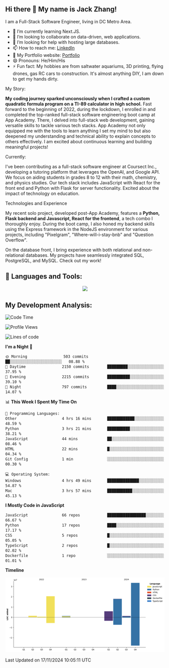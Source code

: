 
## Hi there 👋 My name is Jack Zhang!
I am a Full-Stack Software Engineer, living in DC Metro Area.

* 🌱 I’m currently learning Next.JS.
* 👯 I’m looking to collaborate on data-driven, web applications.
* 🤔 I’m looking for help with hosting large databases.
* 📫 How to reach me: [LinkedIn](https://www.linkedin.com/in/jack-zhang-1ba90929/)
* 🔭 My Portfolio website: [Portfolio](https://www.jackzhang.io)
* 😄 Pronouns: He/Him/His
* ⚡ Fun fact: My hobbies are from saltwater aquariums, 3D printing, flying drones, gas RC cars to construction. It's almost anything DIY, I am down to get my hands dirty.

My Story:

**My coding journey sparked unconsciously when I crafted a custom quadratic formula program on a TI-89 calculator in high school.** Fast forward to the beginning of 2022, during the lockdown, I enrolled in and completed the top-ranked full-stack software engineering boot camp at App Academy. There, I delved into full-stack web development, gaining versatile skills to tackle various tech stacks. App Academy not only equipped me with the tools to learn anything I set my mind to but also deepened my understanding and technical ability to explain concepts to others effectively. I am excited about continuous learning and building meaningful projects!

Currently:

I've been contributing as a full-stack software engineer at Coursect Inc., developing a tutoring platform that leverages the OpenAI, and Google API. We focus on aiding students in grades 8 to 12 with their math, chemistry, and physics studies. Our tech stack includes JavaScript with React for the front end and Python with Flask for server functionality. Excited about the impact of technology on education.

Technologies and Experience

My recent solo project, developed post-App Academy, features a **Python, Flask backend and Javascript, React for the frontend**, a tech combo I thoroughly enjoy. During the boot camp, I also honed my backend skills using the Express framework in the NodeJS environment for various projects, including "Pixelgram",  "Where-will-i-stay-bnb" and "Question Overflow".

On the database front, I bring experience with both relational and non-relational databases. My projects have seamlessly integrated SQL, PostgreSQL, and MySQL. Check out my work!


## 🧰 Languages and Tools:
<p align="center">
  <a href="https://skillicons.dev">
    <img src="https://skillicons.dev/icons?i=js,py,react,redux,html,css,flask,sequelize,express,npm,sqlite,postgres,github,postman,docker,nextjs,tailwind,gcp,ai" />
  </a>
</p>


## My Development Analysis:
<!--START_SECTION:waka-->
![Code Time](http://img.shields.io/badge/Code%20Time-1%2C103%20hrs%2037%20mins-blue)

![Profile Views](http://img.shields.io/badge/Profile%20Views-0-blue)

![Lines of code](https://img.shields.io/badge/From%20Hello%20World%20I%27ve%20Written-81.8%20million%20lines%20of%20code-blue)

**I'm a Night 🦉** 

```text
🌞 Morning                503 commits         ██░░░░░░░░░░░░░░░░░░░░░░░   08.88 % 
🌆 Daytime                2150 commits        █████████░░░░░░░░░░░░░░░░   37.95 % 
🌃 Evening                2215 commits        ██████████░░░░░░░░░░░░░░░   39.10 % 
🌙 Night                  797 commits         ████░░░░░░░░░░░░░░░░░░░░░   14.07 % 
```


📊 **This Week I Spent My Time On** 

```text
💬 Programming Languages: 
Other                    4 hrs 16 mins       ████████████░░░░░░░░░░░░░   48.59 % 
Python                   3 hrs 21 mins       ██████████░░░░░░░░░░░░░░░   38.21 % 
JavaScript               44 mins             ██░░░░░░░░░░░░░░░░░░░░░░░   08.46 % 
HTML                     22 mins             █░░░░░░░░░░░░░░░░░░░░░░░░   04.34 % 
Git Config               1 min               ░░░░░░░░░░░░░░░░░░░░░░░░░   00.30 % 

💻 Operating System: 
Windows                  4 hrs 49 mins       ██████████████░░░░░░░░░░░   54.87 % 
Mac                      3 hrs 57 mins       ███████████░░░░░░░░░░░░░░   45.13 % 
```

**I Mostly Code in JavaScript** 

```text
JavaScript               66 repos            █████████████████░░░░░░░░   66.67 % 
Python                   17 repos            ████░░░░░░░░░░░░░░░░░░░░░   17.17 % 
CSS                      5 repos             █░░░░░░░░░░░░░░░░░░░░░░░░   05.05 % 
TypeScript               2 repos             █░░░░░░░░░░░░░░░░░░░░░░░░   02.02 % 
Dockerfile               1 repo              ░░░░░░░░░░░░░░░░░░░░░░░░░   01.01 % 
```



**Timeline**

![Lines of Code chart](https://raw.githubusercontent.com/jzhang319/jzhang319/master/assets/bar_graph.png)


 Last Updated on 17/11/2024 10:05:11 UTC
<!--END_SECTION:waka-->
